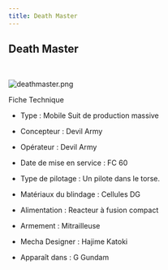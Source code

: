 ```yaml
---
title: Death Master
---
```


Death Master
------------

 


![deathmaster.png](/images/stories/saga/ggundam/mechas/deatharmy/deathmaster.png)


Fiche Technique   
- Type : Mobile Suit de production massive  
- Concepteur : Devil Army  
- Opérateur : Devil Army  
- Date de mise en service : FC 60  
- Type de pilotage : Un pilote dans le torse.  
- Matériaux du blindage : Cellules DG  
- Alimentation : Reacteur à fusion compact  
- Armement : Mitrailleuse  
  
  
- Mecha Designer : Hajime Katoki  
- Apparaît dans : G Gundam

